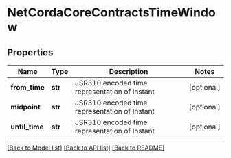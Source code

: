 # NetCordaCoreContractsTimeWindow

## Properties
Name | Type | Description | Notes
------------ | ------------- | ------------- | -------------
**from_time** | **str** | JSR310 encoded time representation of Instant | [optional] 
**midpoint** | **str** | JSR310 encoded time representation of Instant | [optional] 
**until_time** | **str** | JSR310 encoded time representation of Instant | [optional] 

[[Back to Model list]](../README.md#documentation-for-models) [[Back to API list]](../README.md#documentation-for-api-endpoints) [[Back to README]](../README.md)


